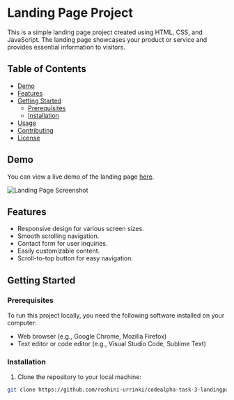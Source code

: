 # Landing Page Project

This is a simple landing page project created using HTML, CSS, and JavaScript. The landing page showcases your product or service and provides essential information to visitors.

## Table of Contents

- [Demo](#demo)
- [Features](#features)
- [Getting Started](#getting-started)
  - [Prerequisites](#prerequisites)
  - [Installation](#installation)
- [Usage](#usage)
- [Contributing](#contributing)
- [License](#license)

## Demo

You can view a live demo of the landing page [here](#).

![Landing Page Screenshot](screenshot.png)

## Features

- Responsive design for various screen sizes.
- Smooth scrolling navigation.
- Contact form for user inquiries.
- Easily customizable content.
- Scroll-to-top button for easy navigation.

## Getting Started

### Prerequisites

To run this project locally, you need the following software installed on your computer:

- Web browser (e.g., Google Chrome, Mozilla Firefox)
- Text editor or code editor (e.g., Visual Studio Code, Sublime Text)

### Installation

1. Clone the repository to your local machine:

```bash
git clone https://github.com/roshini-urrinki/codealpha-task-3-landingpage.git
